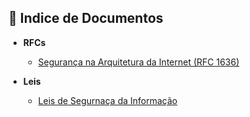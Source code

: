 ## 📂 Indice de Documentos

- **RFCs**
  * [Segurança na Arquitetura da Internet (RFC 1636)](https://datatracker.ietf.org/doc/html/rfc1636)

- **Leis**
  * [Leis de Segurnaça da Informação](https://www.inf.ufsc.br/~bosco.sobral/ensino/ine5680/material-seg-redes/artigo-Leis-de-Seguranca.pdf)
